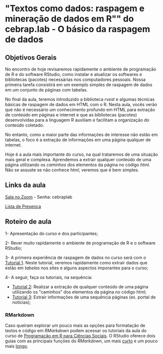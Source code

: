 # "Textos como dados: raspagem e mineração de dados em R"" do cebrap.lab - O básico da raspagem de dados

## Objetivos Gerais

No encontro de hoje revisaremos rapidamente o ambiente de programação de R e do software RStudio, como instalar e atualizar os softwares e bibliotecas (pacotes) necessárias nos computadores pessoais. Nossa primeira tarefa consistirá em um exemplo simples de raspagem de dados em um conjunto de páginas com tabelas. 

No final da aula, teremos introduzido a biblioteca *rvest* e algumas técnicas básicas de raspagem de dados em HTML com o R. Nesta aula, vocês verão que não é necessário um conhecimento profundo em HTML para extração de conteúdo em páginas e internet e que as bibliotecas (pacotes) desenvolvidas para a linguagem R auxiliam e facilitam a organização do conteúdo coletado. 

No entanto, como a maior parte das informações de interesse não estão em tabelas, o foco é a extração de informações em uma página qualquer de internet.

Hoje é a aula mais importante do curso, na qual trataremos de uma situação mais geral e complexa. Aprendemos a extrair qualquer conteúdo de uma página utilizando os *caminhos* dos elementos da página no código *html*. Não se assuste se não conhece *html*, veremos que é bem simples. 

## Links da aula

[Sala no Zoom](https://us02web.zoom.us/j/85167865433?pwd=bk1UL0pFbTZ5RXdTZDlNdm9RWmkvZz09) - Senha: cebraplab

[Lista de Presença](https://docs.google.com/spreadsheets/d/1NT69-A9HjmTQyyhZt23c8mVo5z7Jcqb566dixP5L-mE/edit#gid=0)

## Roteiro de aula

1- Apresentação do curso e dos participantes;

2- Rever muito rapidamente o ambiente de programação de R e o software RStudio;

3- A primeira experiência de raspagem de dados no curso será com o [Tutorial 1](https://github.com/thiagomeireles/cebraplab_texto_como_dados/blob/master/tutoriais/Tutorial_1.md). Neste tutorial, veremos rapidamente como extrair dados que estão em *tabelas* nos sites e alguns aspectos imporantes para o curso;

4- A seguir, faça os tutoriais, na sequência: 

- [Tutorial 2](https://github.com/thiagomeireles/cebraplab_texto_como_dados/blob/master/tutoriais/Tutorial_2.md): Realizar a extração de qualquer conteúdo de uma página utilizando os "caminhos" dos elementos da página no código html;
- [Tutorial 3](https://github.com/thiagomeireles/cebraplab_texto_como_dados/blob/master/tutoriais/Tutorial_3.md): Extrair informações de uma sequência páginas (ex. portal de notícias);

### RMarkdown

Caso queiram explorar um pouco mais as opções para formatação de textos e código em *RMarkdown* podem acessar os tutoriais da aula do curso de [Programação em R para Ciências Sociais](http://htmlpreview.github.io/?https://github.com/leobarone/FLS6397_2018/blob/master/tutorials/tutorial08.html). O RStudio oferece dois guias com as principais funções do *RMarkdown*, um mais [curto](https://rstudio.com/wp-content/uploads/2015/02/rmarkdown-cheatsheet.pdf) e um pouco mais [longo](https://rstudio.com/wp-content/uploads/2015/03/rmarkdown-reference.pdf).
